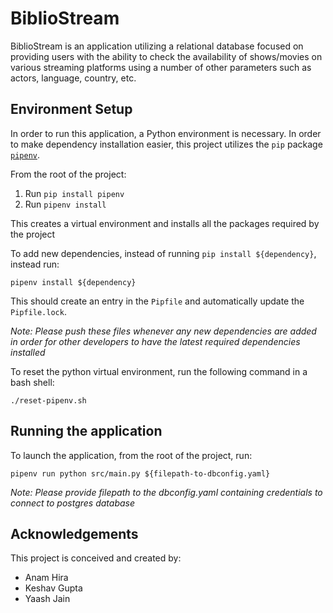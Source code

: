 # BiblioStream

BiblioStream is an application utilizing a relational database focused on providing users with the ability to check the availability of shows/movies on various streaming platforms using a number of other parameters such as actors, language, country, etc.

## Environment Setup

In order to run this application, a Python environment is necessary. In order to make dependency installation easier, this project utilizes the `pip` package [`pipenv`](https://pipenv.pypa.io/en/latest/).

From the root of the project:

1. Run `pip install pipenv`
2. Run `pipenv install`

This creates a virtual environment and installs all the packages required by the project

To add new dependencies, instead of running `pip install ${dependency}`, instead run:

```
pipenv install ${dependency}
```

This should create an entry in the `Pipfile` and automatically update the `Pipfile.lock`.

_Note: Please push these files whenever any new dependencies are added in order for other developers to have the latest required dependencies installed_

To reset the python virtual environment, run the following command in a bash shell:

```
./reset-pipenv.sh
```

## Running the application

To launch the application, from the root of the project, run:

```
pipenv run python src/main.py ${filepath-to-dbconfig.yaml}
```

_Note: Please provide filepath to the dbconfig.yaml containing credentials to connect to postgres database_

## Acknowledgements

This project is conceived and created by:

- Anam Hira
- Keshav Gupta
- Yaash Jain
